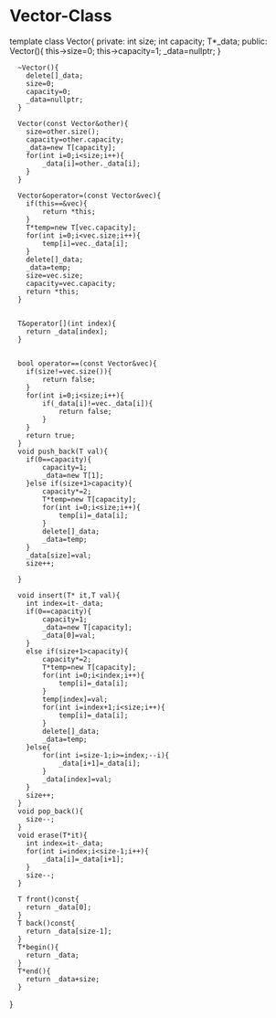# Vector-Class
template <typename T>
class Vector{
private:
       int size;
       int capacity;
       T*_data;
public:
      Vector(){
        this->size=0;
        this->capacity=1;
        _data=nullptr;
      }
      
      ~Vector(){
        delete[]_data;
        size=0;
        capacity=0;
        _data=nullptr;
      }

      Vector(const Vector&other){
        size=other.size();
        capacity=other.capacity;
        _data=new T[capacity];
        for(int i=0;i<size;i++){
            _data[i]=other._data[i];
        }
      }

      Vector&operator=(const Vector&vec){
        if(this==&vec){
            return *this;
        }
        T*temp=new T[vec.capacity];
        for(int i=0;i<vec.size;i++){
            temp[i]=vec._data[i];
        }
        delete[]_data;
        _data=temp;
        size=vec.size;
        capacity=vec.capacity;
        return *this;
      }


      T&operator[](int index){
        return _data[index];
      }


      bool operator==(const Vector&vec){
        if(size!=vec.size()){
            return false;
        }
        for(int i=0;i<size;i++){
            if(_data[i]!=vec._data[i]){
                return false;
            }
        }
        return true;
      }
      void push_back(T val){
        if(0==capacity){
            capacity=1;
            _data=new T[1];
        }else if(size+1>capacity){
            capacity*=2;
            T*temp=new T[capacity];
            for(int i=0;i<size;i++){
                temp[i]=_data[i];
            }
            delete[]_data;
            _data=temp;
        }
        _data[size]=val;
        size++;

      }

      void insert(T* it,T val){
        int index=it-_data;
        if(0==capacity){
            capacity=1;
            _data=new T[capacity];
            _data[0]=val;
        }
        else if(size+1>capacity){
            capacity*=2;
            T*temp=new T[capacity];
            for(int i=0;i<index;i++){
                temp[i]=_data[i];
            }
            temp[index]=val;
            for(int i=index+1;i<size;i++){
                temp[i]=_data[i];
            }
            delete[]_data;
            _data=temp;
        }else{
            for(int i=size-1;i>=index;--i){
                _data[i+1]=_data[i];
            }
            _data[index]=val;
        }
        size++;
      }
      void pop_back(){
        size--;
      }
      void erase(T*it){
        int index=it-_data;
        for(int i=index;i<size-1;i++){
            _data[i]=_data[i+1];
        }
        size--;
      }

      T front()const{
        return _data[0];
      }
      T back()const{
        return _data[size-1];
      }
      T*begin(){
        return _data;
      }
      T*end(){
        return _data+size;
      }

}
